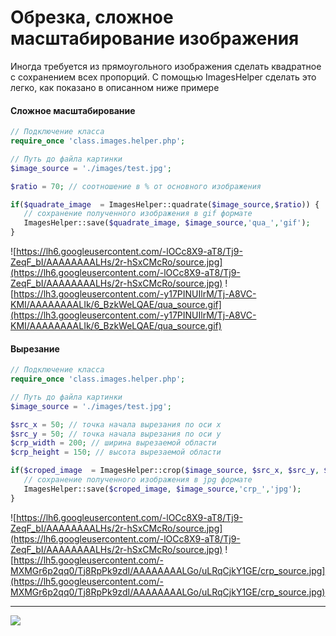 
# Обрезка, сложное масштабирование изображения #
Иногда требуется из прямоугольного изображения сделать квадратное с сохранением всех пропорций. С помощью ImagesHelper сделать это легко, как показано в описанном ниже примере

#### Сложное масштабирование ####
```php
// Подключение класса 
require_once 'class.images.helper.php'; 

// Путь до файла картинки  
$image_source = './images/test.jpg'; 

$ratio = 70; // соотношение в % от основного изображения

if($quadrate_image  = ImagesHelper::quadrate($image_source,$ratio)) { 
   // сохранение полученного изображения в gif формате   
   ImagesHelper::save($quadrate_image, $image_source,'qua_','gif'); 
}
```
![https://lh6.googleusercontent.com/-lOCc8X9-aT8/Tj9-ZeqF_bI/AAAAAAAALHs/2r-hSxCMcRo/source.jpg](https://lh6.googleusercontent.com/-lOCc8X9-aT8/Tj9-ZeqF_bI/AAAAAAAALHs/2r-hSxCMcRo/source.jpg)
![https://lh3.googleusercontent.com/-y17PINUIlrM/Tj-A8VC-KMI/AAAAAAAALIk/6_BzkWeLQAE/qua_source.gif](https://lh3.googleusercontent.com/-y17PINUIlrM/Tj-A8VC-KMI/AAAAAAAALIk/6_BzkWeLQAE/qua_source.gif)
#### Вырезание ####
```php
// Подключение класса 
require_once 'class.images.helper.php'; 

// Путь до файла картинки  
$image_source = './images/test.jpg'; 

$src_x = 50; // точка начала вырезания по оси x
$src_y = 50; // точка начала вырезания по оси y
$crp_width = 200; // ширина вырезаемой области
$crp_height = 150; // высота вырезаемой области

if($croped_image  = ImagesHelper::crop($image_source, $src_x, $src_y, $crp_width, $crp_height)) {
   // сохранение полученного изображения в jpg формате  
   ImagesHelper::save($croped_image, $image_source,'crp_','jpg');    
}
```
![https://lh6.googleusercontent.com/-lOCc8X9-aT8/Tj9-ZeqF_bI/AAAAAAAALHs/2r-hSxCMcRo/source.jpg](https://lh6.googleusercontent.com/-lOCc8X9-aT8/Tj9-ZeqF_bI/AAAAAAAALHs/2r-hSxCMcRo/source.jpg)
![https://lh5.googleusercontent.com/-MXMGr6p2qq0/Tj8RpPk9zdI/AAAAAAAALGo/uLRqCjkY1GE/crp_source.jpg](https://lh5.googleusercontent.com/-MXMGr6p2qq0/Tj8RpPk9zdI/AAAAAAAALGo/uLRqCjkY1GE/crp_source.jpg)

---

<span>
<a href='http://www.gordejev.lv/'><img src='http://www.gordejev.lv/templates/gordejev/images/gora_88x31.png' /></a>
<br />
</span>
